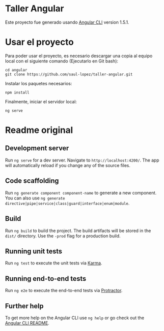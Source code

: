 # Taller Angular

Este proyecto fue generado usando [Angular CLI](https://github.com/angular/angular-cli) version 1.5.1.

# Usar el proyecto
Para poder usar el proyecto, es necesario descargar una copia al equipo local con el siguiente comando (Ejecutarlo en Git bash):
```
cd angular
git clone https://github.com/saul-lopez/taller-angular.git
```
Instalar los paquetes necesarios:
```
npm install
```
Finalmente, iniciar el servidor local:
```
ng serve
```

# Readme original

## Development server

Run `ng serve` for a dev server. Navigate to `http://localhost:4200/`. The app will automatically reload if you change any of the source files.

## Code scaffolding

Run `ng generate component component-name` to generate a new component. You can also use `ng generate directive|pipe|service|class|guard|interface|enum|module`.

## Build

Run `ng build` to build the project. The build artifacts will be stored in the `dist/` directory. Use the `-prod` flag for a production build.

## Running unit tests

Run `ng test` to execute the unit tests via [Karma](https://karma-runner.github.io).

## Running end-to-end tests

Run `ng e2e` to execute the end-to-end tests via [Protractor](http://www.protractortest.org/).

## Further help

To get more help on the Angular CLI use `ng help` or go check out the [Angular CLI README](https://github.com/angular/angular-cli/blob/master/README.md).
